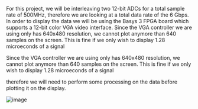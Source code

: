 For this project, we will be interleaving two 12-bit ADCs for a total sample rate of 500MHz, therefore we are looking at a total data rate of the 6 Gbps. In order to display the data we will be using the Basys 3
FPGA board which supports a 12-bit color VGA video interface. Since the VGA controller we are using only has 640x480 resolution, we cannot plot anymore than 640 samples on the screen. This is fine if we only wish 
to display 1.28 microeconds of a signal


Since the VGA controller we are using only has 640x480 resolution, we cannot plot anymore than 640 samples on the screen. This is fine if we only wish 
to display 1.28 microeconds of a signal






therefore we will need to perform some processing on the data before plotting it on the 
display. 



![image](https://github.com/omarsbu/200-MHz-Bandwidth-Oscilloscope-/assets/99481191/7df976c4-fa5d-4c9b-aff6-5b584a3c8429)
